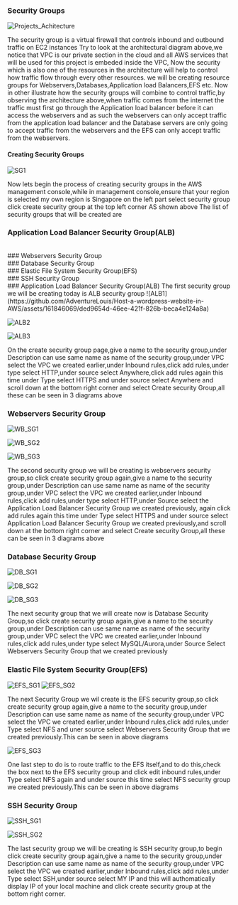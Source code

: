 ### Security Groups
![Projects_Achitecture](https://github.com/AdventureLouis/Host-a-wordpress-website-in-AWS/assets/161846069/55d1d736-910d-4019-8fb6-06b8d06d6911)

The security group is a virtual firewall that controls inbound and outbound traffic on EC2 instances
Try to look at the architectural diagram above,we notice that VPC is our private section in the cloud and all AWS services that will be used for this project is embeded inside the VPC,
Now the security which is also one of the resources in the architecture will help to control how traffic flow through every other resources.
we will be creating resource groups for  Webservers,Databases,Application load Balancers,EFS etc.
Now in other illustrate how the security groups will combine to control traffic,by observing the architecture above,when traffic comes from the internet the traffic must first go through the Application load balancer before it can access the webservers and as such the webservers can only accept traffic from the application load balancer and the Database servers are only going to accept traffic from the webservers and the EFS can only accept traffic from the webservers.

#### Creating Security Groups

![SG1](https://github.com/AdventureLouis/Host-a-wordpress-website-in-AWS/assets/161846069/f7e3cb58-f672-4459-b5eb-a40f322d122f)

Now lets begin the process of creating security groups in the AWS management console,while in management console,ensure that your region is selected my own region is Singapore
on the left part select security group click create security group at the top left corner AS shown above
The list of security groups that will be created are
### Application Load Balancer Security Group(ALB)
<br>
### Webservers Security Group
<br>
### Database Security Group
<br>
### Elastic File System Security Group(EFS)
<br>
### SSH Security Group
<br>
### Application Load Balancer Security Group(ALB)
The first security group we will be creating today is ALB security group
![ALB1](https://github.com/AdventureLouis/Host-a-wordpress-website-in-AWS/assets/161846069/ded9654d-46ee-421f-826b-beca4e124a8a)

![ALB2](https://github.com/AdventureLouis/Host-a-wordpress-website-in-AWS/assets/161846069/1f34ed5b-8e57-41e0-8b77-1420a13cd1e7)

![ALB3](https://github.com/AdventureLouis/Host-a-wordpress-website-in-AWS/assets/161846069/1cb3a60e-9757-4faf-90cd-6d7b4749fb6e)

On the create security group page,give a name to the security group,under Description can use same name as  name of the security group,under VPC select the VPC we created earlier,under Inbound rules,click add rules,under type
select HTTP,under source select Anywhere,click add rules again this time under Type select HTTPS and under source select Anywhere and scroll down at the bottom right corner and select Create security Group,all these can be seen in 3 diagrams above


### Webservers Security Group
![WB_SG1](https://github.com/AdventureLouis/Host-a-wordpress-website-in-AWS/assets/161846069/70ce0fea-852e-4e6e-9283-6164fc2f396f)

![WB_SG2](https://github.com/AdventureLouis/Host-a-wordpress-website-in-AWS/assets/161846069/737ffd04-b77c-4408-95fb-acf00e5d88f4)

![WB_SG3](https://github.com/AdventureLouis/Host-a-wordpress-website-in-AWS/assets/161846069/d47c6b9e-b887-4e03-b1c0-c53cf65bb535)

The second security group we will be creating is webservers security group,so click create security group again,give a name to the security group,under Description can use same name as name of the security group,under VPC select the VPC we created earlier,under Inbound rules,click add rules,under type select HTTP,under  Source  select the Application Load Balancer Security Group we created previously,
again click add rules again this time under Type select HTTPS and under source select  Application Load Balancer Security Group we created previously,and scroll down at the bottom right corner and select Create security Group,all these can be seen in 3 diagrams above

### Database Security Group
![DB_SG1](https://github.com/AdventureLouis/Host-a-wordpress-website-in-AWS/assets/161846069/3eccfc9c-5882-4933-baec-35fc33ebeca0)

![DB_SG2](https://github.com/AdventureLouis/Host-a-wordpress-website-in-AWS/assets/161846069/55a6c009-1bf1-4c04-beec-06270aa3762a)

![DB_SG3](https://github.com/AdventureLouis/Host-a-wordpress-website-in-AWS/assets/161846069/e8470328-0561-438c-a203-ead66c920c73)

The next security group that we will create now is Database Security Group,so click create security group again,give a name to the security group,under Description can use same name as
name of the security group,under VPC select the VPC we created earlier,under Inbound rules,click add rules,under type select MySQL/Aurora,under Source Select Webservers Security Group that we created previously

### Elastic File System Security Group(EFS)
![EFS_SG1](https://github.com/AdventureLouis/Host-a-wordpress-website-in-AWS/assets/161846069/017bd777-4aba-4e73-aece-2a90fa2aafe4)
![EFS_SG2](https://github.com/AdventureLouis/Host-a-wordpress-website-in-AWS/assets/161846069/edf32ab3-ea79-45a3-a7ea-6bca230d52e9)

The next Security Group we wil create is the EFS security group,so click create security group again,give a name to the security group,under Description can use same name as name of the security group,under VPC select the VPC we created earlier,under Inbound rules,click add rules,under Type select NFS and uner source select Webservers Security Group that we created previously.This can be seen in above diagrams

![EFS_SG3](https://github.com/AdventureLouis/Host-a-wordpress-website-in-AWS/assets/161846069/6a977c29-5372-4f6f-ab2a-d6bdbd84fdc9)

One last step to do is to route traffic to the EFS itself,and to do this,check the box next to the EFS security group and click edit inbound rules,under Type select NFS again and under source this time select NFS security group we created previously.This can be seen in above diagrams

### SSH Security Group
![SSH_SG1](https://github.com/AdventureLouis/Host-a-wordpress-website-in-AWS/assets/161846069/b223b775-2163-463a-91d5-a1c7ba7af4b4)

![SSH_SG2](https://github.com/AdventureLouis/Host-a-wordpress-website-in-AWS/assets/161846069/a083fce4-65e5-4b91-b877-71ab1be8b0ba)

The last security group we will be creating is SSH security group,to begin click create security group again,give a name to the security group,under Description can use same name as name of the security group,under VPC select the VPC we created earlier,under Inbound rules,click add rules,under Type select SSH,under source select MY IP and this will authomatically display IP of your local machine and click create security group at the bottom right corner.
